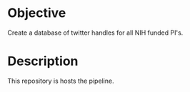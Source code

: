 # Objective
Create a database of twitter handles for all NIH funded PI's.

# Description
This repository is hosts the pipeline.